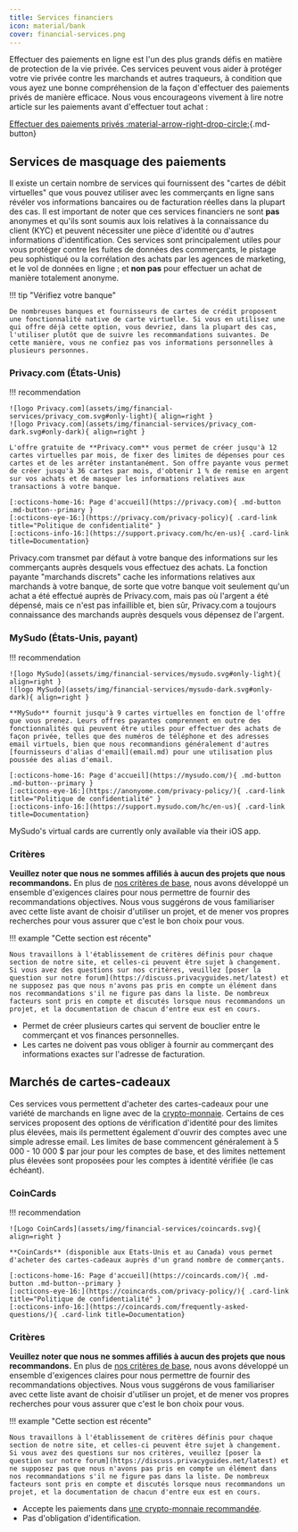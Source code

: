```yaml
---
title: Services financiers
icon: material/bank
cover: financial-services.png
---
```


Effectuer des paiements en ligne est l'un des plus grands défis en matière de protection de la vie privée. Ces services peuvent vous aider à protéger votre vie privée contre les marchands et autres traqueurs, à condition que vous ayez une bonne compréhension de la façon d'effectuer des paiements privés de manière efficace. Nous vous encourageons vivement à lire notre article sur les paiements avant d'effectuer tout achat :

[Effectuer des paiements privés :material-arrow-right-drop-circle:](advanced/payments.md ""){.md-button}

## Services de masquage des paiements

Il existe un certain nombre de services qui fournissent des "cartes de débit virtuelles" que vous pouvez utiliser avec les commerçants en ligne sans révéler vos informations bancaires ou de facturation réelles dans la plupart des cas. Il est important de noter que ces services financiers ne sont **pas** anonymes et qu'ils sont soumis aux lois relatives à la connaissance du client (KYC) et peuvent nécessiter une pièce d'identité ou d'autres informations d'identification. Ces services sont principalement utiles pour vous protéger contre les fuites de données des commerçants, le pistage peu sophistiqué ou la corrélation des achats par les agences de marketing, et le vol de données en ligne ; et **non pas** pour effectuer un achat de manière totalement anonyme.

!!! tip "Vérifiez votre banque"

    De nombreuses banques et fournisseurs de cartes de crédit proposent une fonctionnalité native de carte virtuelle. Si vous en utilisez une qui offre déjà cette option, vous devriez, dans la plupart des cas, l'utiliser plutôt que de suivre les recommandations suivantes. De cette manière, vous ne confiez pas vos informations personnelles à plusieurs personnes.

### Privacy.com (États-Unis)

!!! recommendation

    ![logo Privacy.com](assets/img/financial-services/privacy_com.svg#only-light){ align=right }
    ![logo Privacy.com](assets/img/financial-services/privacy_com-dark.svg#only-dark){ align=right }
    
    L'offre gratuite de **Privacy.com** vous permet de créer jusqu'à 12 cartes virtuelles par mois, de fixer des limites de dépenses pour ces cartes et de les arrêter instantanément. Son offre payante vous permet de créer jusqu'à 36 cartes par mois, d'obtenir 1 % de remise en argent sur vos achats et de masquer les informations relatives aux transactions à votre banque.
    
    [:octicons-home-16: Page d'accueil](https://privacy.com){ .md-button .md-button--primary }
    [:octicons-eye-16:](https://privacy.com/privacy-policy){ .card-link title="Politique de confidentialité" }
    [:octicons-info-16:](https://support.privacy.com/hc/en-us){ .card-link title=Documentation}

Privacy.com transmet par défaut à votre banque des informations sur les commerçants auprès desquels vous effectuez des achats. La fonction payante "marchands discrets" cache les informations relatives aux marchands à votre banque, de sorte que votre banque voit seulement qu'un achat a été effectué auprès de Privacy.com, mais pas où l'argent a été dépensé, mais ce n'est pas infaillible et, bien sûr, Privacy.com a toujours connaissance des marchands auprès desquels vous dépensez de l'argent.

### MySudo (États-Unis, payant)

!!! recommendation

    ![logo MySudo](assets/img/financial-services/mysudo.svg#only-light){ align=right }
    ![logo MySudo](assets/img/financial-services/mysudo-dark.svg#only-dark){ align=right }
    
    **MySudo** fournit jusqu'à 9 cartes virtuelles en fonction de l'offre que vous prenez. Leurs offres payantes comprennent en outre des fonctionnalités qui peuvent être utiles pour effectuer des achats de façon privée, telles que des numéros de téléphone et des adresses email virtuels, bien que nous recommandions généralement d'autres [fournisseurs d'alias d'email](email.md) pour une utilisation plus poussée des alias d'email.
    
    [:octicons-home-16: Page d'accueil](https://mysudo.com/){ .md-button .md-button--primary }
    [:octicons-eye-16:](https://anonyome.com/privacy-policy/){ .card-link title="Politique de confidentialité" }
    [:octicons-info-16:](https://support.mysudo.com/hc/en-us){ .card-link title=Documentation}

MySudo's virtual cards are currently only available via their iOS app.

### Critères

**Veuillez noter que nous ne sommes affiliés à aucun des projets que nous recommandons.** En plus de [nos critères de base](about/criteria.md), nous avons développé un ensemble d'exigences claires pour nous permettre de fournir des recommandations objectives. Nous vous suggérons de vous familiariser avec cette liste avant de choisir d'utiliser un projet, et de mener vos propres recherches pour vous assurer que c'est le bon choix pour vous.

!!! example "Cette section est récente"

    Nous travaillons à l'établissement de critères définis pour chaque section de notre site, et celles-ci peuvent être sujet à changement. Si vous avez des questions sur nos critères, veuillez [poser la question sur notre forum](https://discuss.privacyguides.net/latest) et ne supposez pas que nous n'avons pas pris en compte un élément dans nos recommandations s'il ne figure pas dans la liste. De nombreux facteurs sont pris en compte et discutés lorsque nous recommandons un projet, et la documentation de chacun d'entre eux est en cours.

- Permet de créer plusieurs cartes qui servent de bouclier entre le commerçant et vos finances personnelles.
- Les cartes ne doivent pas vous obliger à fournir au commerçant des informations exactes sur l'adresse de facturation.

## Marchés de cartes-cadeaux

Ces services vous permettent d'acheter des cartes-cadeaux pour une variété de marchands en ligne avec de la [crypto-monnaie](cryptocurrency.md). Certains de ces services proposent des options de vérification d'identité pour des limites plus élevées, mais ils permettent également d'ouvrir des comptes avec une simple adresse email. Les limites de base commencent généralement à 5 000 - 10 000 $ par jour pour les comptes de base, et des limites nettement plus élevées sont proposées pour les comptes à identité vérifiée (le cas échéant).

### CoinCards

!!! recommendation

    ![Logo CoinCards](assets/img/financial-services/coincards.svg){ align=right }
    
    **CoinCards** (disponible aux Etats-Unis et au Canada) vous permet d'acheter des cartes-cadeaux auprès d'un grand nombre de commerçants.
    
    [:octicons-home-16: Page d'accueil](https://coincards.com/){ .md-button .md-button--primary }
    [:octicons-eye-16:](https://coincards.com/privacy-policy/){ .card-link title="Politique de confidentialité" }
    [:octicons-info-16:](https://coincards.com/frequently-asked-questions/){ .card-link title=Documentation}

### Critères

**Veuillez noter que nous ne sommes affiliés à aucun des projets que nous recommandons.** En plus de [nos critères de base](about/criteria.md), nous avons développé un ensemble d'exigences claires pour nous permettre de fournir des recommandations objectives. Nous vous suggérons de vous familiariser avec cette liste avant de choisir d'utiliser un projet, et de mener vos propres recherches pour vous assurer que c'est le bon choix pour vous.

!!! example "Cette section est récente"

    Nous travaillons à l'établissement de critères définis pour chaque section de notre site, et celles-ci peuvent être sujet à changement. Si vous avez des questions sur nos critères, veuillez [poser la question sur notre forum](https://discuss.privacyguides.net/latest) et ne supposez pas que nous n'avons pas pris en compte un élément dans nos recommandations s'il ne figure pas dans la liste. De nombreux facteurs sont pris en compte et discutés lorsque nous recommandons un projet, et la documentation de chacun d'entre eux est en cours.

- Accepte les paiements dans [une crypto-monnaie recommandée](cryptocurrency.md).
- Pas d'obligation d'identification.
